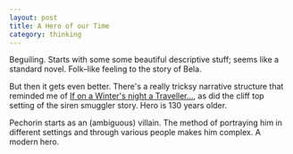 ```yaml
---
layout: post
title: A Hero of our Time
category: thinking
---
```


Beguiling. Starts with some some beautiful descriptive stuff; seems like a standard novel. Folk–like feeling to the story of Bela.

But then it gets even better. There's a really tricksy narrative structure that reminded me of [If on a Winter's night a Traveller…](http://en.wikipedia.org/wiki/If_on_a_winter's_night_a_traveler), as did the cliff top setting of the siren smuggler story. Hero is 130 years older.

Pechorin starts as an (ambiguous) villain. The method of portraying him in different settings and through various people makes him complex. A modern hero.
